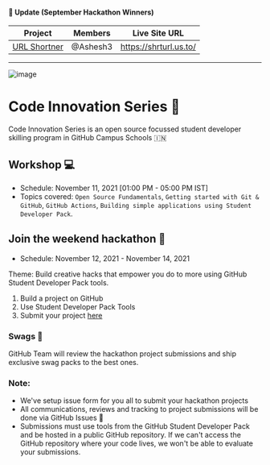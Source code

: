 #### 📣 Update (September Hackathon Winners)
| Project      | Members | Live Site URL
| ----------- | ----------- |---------|
| [URL Shortner](https://github.com/GitHub-Campus-Program-India/CIS/issues/16)      | @Ashesh3       | https://shrturl.us.to/ 


---
![image](https://user-images.githubusercontent.com/52326803/132934703-e8b7883f-1339-4ab9-9cc4-010103a1ca82.png)

# Code Innovation Series 🎉

Code Innovation Series is an open source focussed student developer skilling program in GitHub Campus Schools 🇮🇳 

## Workshop 💻
- Schedule: November 11, 2021 [01:00 PM - 05:00 PM IST] 
- Topics covered: `Open Source Fundamentals`, `Getting started with Git & GitHub`, `GitHub Actions`, `Building simple applications using Student Developer Pack`.


## Join the weekend hackathon 🚀
- Schedule: November 12, 2021 - November 14, 2021  

Theme: Build creative hacks that empower you do to more using GitHub Student Developer Pack tools. 

1. Build a project on GitHub 
2. Use Student Developer Pack Tools 
3. Submit your project [here](https://github.com/GitHub-Campus-Program-India/September2021/issues/new/choose)

### Swags 🎁
GitHub Team will review the hackathon project submissions and ship exclusive swag packs to the best ones. 


### Note: 
- We've setup issue form for you all to submit your hackathon projects
- All communications, reviews and tracking to project submissions will be done via GitHub Issues 👀 
- Submissions must use tools from the GitHub Student Developer Pack and be hosted in a public GitHub repository. If we can't access the GitHub repository where your code lives, we won't be able to evaluate your submissions. 
